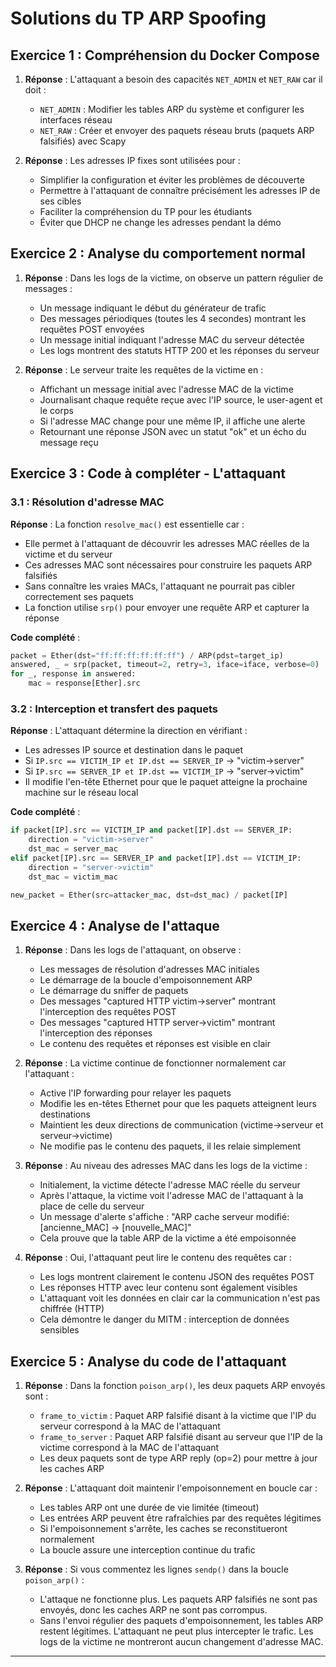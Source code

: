 # Solutions du TP ARP Spoofing

## Exercice 1 : Compréhension du Docker Compose

1. **Réponse** : L'attaquant a besoin des capacités `NET_ADMIN` et `NET_RAW` car il doit :
   - `NET_ADMIN` : Modifier les tables ARP du système et configurer les interfaces réseau
   - `NET_RAW` : Créer et envoyer des paquets réseau bruts (paquets ARP falsifiés) avec Scapy

2. **Réponse** : Les adresses IP fixes sont utilisées pour :
   - Simplifier la configuration et éviter les problèmes de découverte
   - Permettre à l'attaquant de connaître précisément les adresses IP de ses cibles
   - Faciliter la compréhension du TP pour les étudiants
   - Éviter que DHCP ne change les adresses pendant la démo

## Exercice 2 : Analyse du comportement normal

1. **Réponse** : Dans les logs de la victime, on observe un pattern régulier de messages :
   - Un message indiquant le début du générateur de trafic
   - Des messages périodiques (toutes les 4 secondes) montrant les requêtes POST envoyées
   - Un message initial indiquant l'adresse MAC du serveur détectée
   - Les logs montrent des statuts HTTP 200 et les réponses du serveur

2. **Réponse** : Le serveur traite les requêtes de la victime en :
   - Affichant un message initial avec l'adresse MAC de la victime
   - Journalisant chaque requête reçue avec l'IP source, le user-agent et le corps
   - Si l'adresse MAC change pour une même IP, il affiche une alerte
   - Retournant une réponse JSON avec un statut "ok" et un écho du message reçu

## Exercice 3 : Code à compléter - L'attaquant

### 3.1 : Résolution d'adresse MAC

**Réponse** : La fonction `resolve_mac()` est essentielle car :
- Elle permet à l'attaquant de découvrir les adresses MAC réelles de la victime et du serveur
- Ces adresses MAC sont nécessaires pour construire les paquets ARP falsifiés
- Sans connaître les vraies MACs, l'attaquant ne pourrait pas cibler correctement ses paquets
- La fonction utilise `srp()` pour envoyer une requête ARP et capturer la réponse

**Code complété** :
```python
packet = Ether(dst="ff:ff:ff:ff:ff:ff") / ARP(pdst=target_ip)
answered, _ = srp(packet, timeout=2, retry=3, iface=iface, verbose=0)
for _, response in answered:
    mac = response[Ether].src
```

### 3.2 : Interception et transfert des paquets

**Réponse** : L'attaquant détermine la direction en vérifiant :
- Les adresses IP source et destination dans le paquet
- Si `IP.src == VICTIM_IP et IP.dst == SERVER_IP` → "victim->server"
- Si `IP.src == SERVER_IP et IP.dst == VICTIM_IP` → "server->victim"
- Il modifie l'en-tête Ethernet pour que le paquet atteigne la prochaine machine sur le réseau local

**Code complété** :
```python
if packet[IP].src == VICTIM_IP and packet[IP].dst == SERVER_IP:
    direction = "victim->server"
    dst_mac = server_mac
elif packet[IP].src == SERVER_IP and packet[IP].dst == VICTIM_IP:
    direction = "server->victim"
    dst_mac = victim_mac

new_packet = Ether(src=attacker_mac, dst=dst_mac) / packet[IP]
```

## Exercice 4 : Analyse de l'attaque

1. **Réponse** : Dans les logs de l'attaquant, on observe :
   - Les messages de résolution d'adresses MAC initiales
   - Le démarrage de la boucle d'empoisonnement ARP
   - Le démarrage du sniffer de paquets
   - Des messages "captured HTTP victim->server" montrant l'interception des requêtes POST
   - Des messages "captured HTTP server->victim" montrant l'interception des réponses
   - Le contenu des requêtes et réponses est visible en clair

2. **Réponse** : La victime continue de fonctionner normalement car l'attaquant :
   - Active l'IP forwarding pour relayer les paquets
   - Modifie les en-têtes Ethernet pour que les paquets atteignent leurs destinations
   - Maintient les deux directions de communication (victime→serveur et serveur→victime)
   - Ne modifie pas le contenu des paquets, il les relaie simplement

3. **Réponse** : Au niveau des adresses MAC dans les logs de la victime :
   - Initialement, la victime détecte l'adresse MAC réelle du serveur
   - Après l'attaque, la victime voit l'adresse MAC de l'attaquant à la place de celle du serveur
   - Un message d'alerte s'affiche : "ARP cache serveur modifié: [ancienne_MAC] -> [nouvelle_MAC]"
   - Cela prouve que la table ARP de la victime a été empoisonnée

4. **Réponse** : Oui, l'attaquant peut lire le contenu des requêtes car :
   - Les logs montrent clairement le contenu JSON des requêtes POST
   - Les réponses HTTP avec leur contenu sont également visibles
   - L'attaquant voit les données en clair car la communication n'est pas chiffrée (HTTP)
   - Cela démontre le danger du MITM : interception de données sensibles

## Exercice 5 : Analyse du code de l'attaquant

1. **Réponse** : Dans la fonction `poison_arp()`, les deux paquets ARP envoyés sont :
   - `frame_to_victim` : Paquet ARP falsifié disant à la victime que l'IP du serveur correspond à la MAC de l'attaquant
   - `frame_to_server` : Paquet ARP falsifié disant au serveur que l'IP de la victime correspond à la MAC de l'attaquant
   - Les deux paquets sont de type ARP reply (op=2) pour mettre à jour les caches ARP

2. **Réponse** : L'attaquant doit maintenir l'empoisonnement en boucle car :
   - Les tables ARP ont une durée de vie limitée (timeout)
   - Les entrées ARP peuvent être rafraîchies par des requêtes légitimes
   - Si l'empoisonnement s'arrête, les caches se reconstitueront normalement
   - La boucle assure une interception continue du trafic

3. **Réponse** : Si vous commentez les lignes `sendp()` dans la boucle `poison_arp()` :
   - L'attaque ne fonctionne plus. Les paquets ARP falsifiés ne sont pas envoyés, donc les caches ARP ne sont pas corrompus.
   - Sans l'envoi régulier des paquets d'empoisonnement, les tables ARP restent légitimes. L'attaquant ne peut plus intercepter le trafic. Les logs de la victime ne montreront aucun changement d'adresse MAC.

---